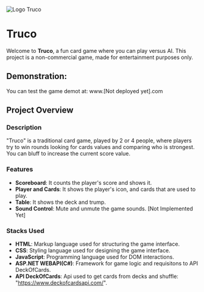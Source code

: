 ![Logo Truco](https://www.google.com/url?sa=i&url=https%3A%2F%2Fstore.steampowered.com%2Fapp%2F1808980%2FTruco%2F%3Fl%3Dportuguese&psig=AOvVaw317YrRsDjUHcv-gUrUBMX6&ust=1751985699002000&source=images&cd=vfe&opi=89978449&ved=0CBUQjRxqFwoTCOiq87j9qo4DFQAAAAAdAAAAABAE)
# Truco

Welcome to **Truco**, a fun card game where you can play versus AI. This project is a non-commercial game, made for entertainment purposes only.

## Demonstration:

You can test the game demot at: www.[Not deployed yet].com

## Project Overview

### Description

"Truco" is a traditional card game, played by 2 or 4 people, where players try to win rounds looking for cards values and comparing who is strongest. You can bluff to increase the current score value.

### Features

- **Scoreboard**: It counts the player's score and shows it.
- **Player and Cards**: It shows the player's icon, and cards that are used to play.
- **Table**: It shows the deck and trump.
- **Sound Control**: Mute and unmute the game sounds. [Not Implemented Yet]

### Stacks Used

- **HTML**: Markup language used for structuring the game interface.
- **CSS**: Styling language used for designing the game interface.
- **JavaScript**: Programming language used for DOM interactions.
- **ASP.NET WEBAPI(C#)**: Framework for game logic and requisitons to API DeckOfCards.
- **API DeckOfCards**: Api used to get cards from decks and shuffle: "https://www.deckofcardsapi.com/".
